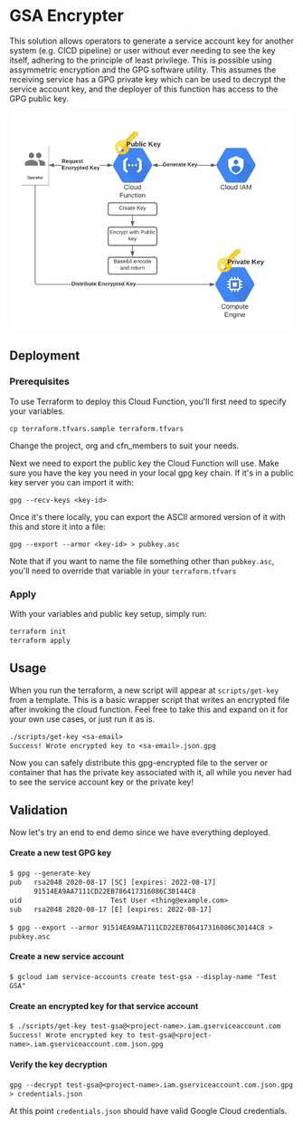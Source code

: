 # GSA Encrypter

This solution allows operators to generate a service account key for another system (e.g. CICD pipeline) or user without
ever needing to see the key itself, adhering to the principle of least privilege. This is possible using assymmetric encryption
and the GPG software utility. This assumes the receiving service has a GPG private key which can be used to decrypt the service
account key, and the deployer of this function has access to the GPG public key.

![](./arch.png)

## Deployment

### Prerequisites
To use Terraform to deploy this Cloud Function, you'll first need to specify your variables.

```
cp terraform.tfvars.sample terraform.tfvars
```

Change the project, org and cfn_members to suit your needs.

Next we need to export the public key the Cloud Function will use. Make sure you have the key you need in your local
gpg key chain. If it's in a public key server you can import it with:

```
gpg --recv-keys <key-id>
```

Once it's there locally, you can export the ASCII armored version of it with this and store it into a file:

```
gpg --export --armor <key-id> > pubkey.asc
```

Note that if you want to name the file something other than `pubkey.asc`, you'll need to override that variable in your
`terraform.tfvars`

### Apply

With your variables and public key setup, simply run:

```
terraform init
terraform apply
```

## Usage

When you run the terraform, a new script will appear at `scripts/get-key` from a template. This is a basic wrapper
script that writes an encrypted file after invoking the cloud function. Feel free to take this and expand on it for
your own use cases, or just run it as is.

```
./scripts/get-key <sa-email>
Success! Wrote encrypted key to <sa-email>.json.gpg
```

Now you can safely distribute this gpg-encrypted file to the server or container that has the private key associated
with it, all while you never had to see the service account key or the private key!

## Validation

Now let's try an end to end demo since we have everything deployed.

#### Create a new test GPG key

```
$ gpg --generate-key
pub   rsa2048 2020-08-17 [SC] [expires: 2022-08-17]
      91514EA9AA7111CD22EB786417316086C30144C8
uid                      Test User <thing@example.com>
sub   rsa2048 2020-08-17 [E] [expires: 2022-08-17]

$ gpg --export --armor 91514EA9AA7111CD22EB786417316086C30144C8 > pubkey.asc
```

#### Create a new service account

```
$ gcloud iam service-accounts create test-gsa --display-name "Test GSA"
```

#### Create an encrypted key for that service account

```
$ ./scripts/get-key test-gsa@<project-name>.iam.gserviceaccount.com
Success! Wrote encrypted key to test-gsa@<project-name>.iam.gserviceaccount.com.json.gpg
```

#### Verify the key decryption

```
gpg --decrypt test-gsa@<project-name>.iam.gserviceaccount.com.json.gpg > credentials.json
```

At this point `credentials.json` should have valid Google Cloud credentials.